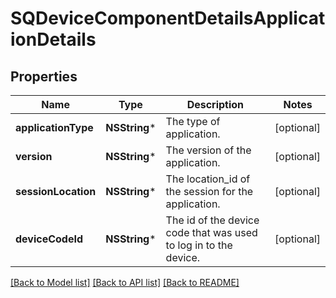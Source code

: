 # SQDeviceComponentDetailsApplicationDetails

## Properties
Name | Type | Description | Notes
------------ | ------------- | ------------- | -------------
**applicationType** | **NSString*** | The type of application. | [optional] 
**version** | **NSString*** | The version of the application. | [optional] 
**sessionLocation** | **NSString*** | The location_id of the session for the application. | [optional] 
**deviceCodeId** | **NSString*** | The id of the device code that was used to log in to the device. | [optional] 

[[Back to Model list]](../README.md#documentation-for-models) [[Back to API list]](../README.md#documentation-for-api-endpoints) [[Back to README]](../README.md)


